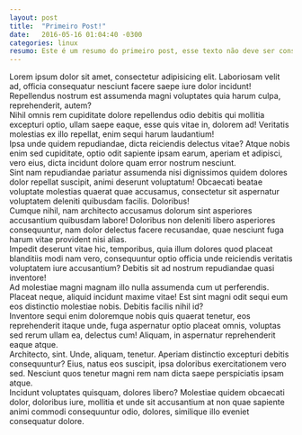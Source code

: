 ```yaml
---
layout: post
title:  "Primeiro Post!"
date:   2016-05-16 01:04:40 -0300
categories: linux
resumo: Este é um resumo do primeiro post, esse texto não deve ser considerado.
---
```


<div>Lorem ipsum dolor sit amet, consectetur adipisicing elit. Laboriosam velit ad, officia consequatur nesciunt facere saepe iure dolor incidunt! Repellendus nostrum est assumenda magni voluptates quia harum culpa, reprehenderit, autem?</div>
<div>Nihil omnis rem cupiditate dolore repellendus odio debitis qui mollitia excepturi optio, ullam saepe eaque, esse quis vitae in, dolorem ad! Veritatis molestias ex illo repellat, enim sequi harum laudantium!</div>
<div>Ipsa unde quidem repudiandae, dicta reiciendis delectus vitae? Atque nobis enim sed cupiditate, optio odit sapiente ipsam earum, aperiam et adipisci, vero eius, dicta incidunt dolore quam error nostrum nesciunt.</div>
<div>Sint nam repudiandae pariatur assumenda nisi dignissimos quidem dolores dolor repellat suscipit, animi deserunt voluptatum! Obcaecati beatae voluptate molestias quaerat quae accusamus, consectetur sit aspernatur voluptatem deleniti quibusdam facilis. Doloribus!</div>
<div>Cumque nihil, nam architecto accusamus dolorum sint asperiores accusantium quibusdam labore! Doloribus non deleniti libero asperiores consequuntur, nam dolor delectus facere recusandae, quae nesciunt fuga harum vitae provident nisi alias.</div>
<div>Impedit deserunt vitae hic, temporibus, quia illum dolores quod placeat blanditiis modi nam vero, consequuntur optio officia unde reiciendis veritatis voluptatem iure accusantium? Debitis sit ad nostrum repudiandae quasi inventore!</div>
<div>Ad molestiae magni magnam illo nulla assumenda cum ut perferendis. Placeat neque, aliquid incidunt maxime vitae! Est sint magni odit sequi eum eos distinctio molestiae nobis. Debitis facilis nihil id?</div>
<div>Inventore sequi enim doloremque nobis quis quaerat tenetur, eos reprehenderit itaque unde, fuga aspernatur optio placeat omnis, voluptas sed rerum ullam ea, delectus cum! Aliquam, in aspernatur reprehenderit eaque atque.</div>
<div>Architecto, sint. Unde, aliquam, tenetur. Aperiam distinctio excepturi debitis consequuntur? Eius, natus eos suscipit, ipsa doloribus exercitationem vero sed. Nesciunt quos tenetur magni rem nam dicta saepe perspiciatis ipsam atque.</div>
<div>Incidunt voluptates quisquam, dolores libero? Molestiae quidem obcaecati dolor, doloribus iure, mollitia et unde sit accusantium at non quae sapiente animi commodi consequuntur odio, dolores, similique illo eveniet consequatur dolore.</div>